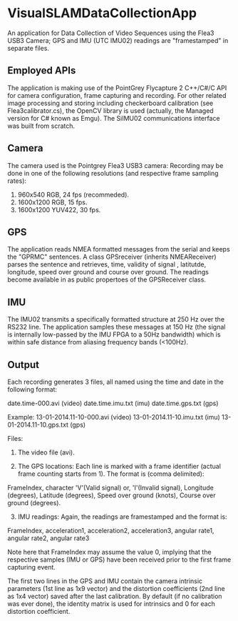 # VisualSLAMDataCollectionApp
An application for Data Collection of Video Sequences using the Flea3 USB3 Camera; GPS and IMU (UTC IMU02) readings 
are "framestamped" in separate files.

Employed APIs
----------
The application is making use of the PointGrey Flycapture 2 C++/C#/C API for camera configuration, frame capturing and recording. 
For other related image processing and storing including checkerboard calibration (see Flea3calibrator.cs), the OpenCV library is used 
(actually, the Managed version for C# known as Emgu).
The SiIMU02 communications interface was built from scratch.


Camera
------
The camera used is the Pointgrey Flea3 USB3 camera: Recording may be done in one of the following resolutions 
(and respective frame sampling rates):

1. 960x540 RGB, 24 fps (recommeded).
2. 1600x1200 RGB, 15 fps.
3. 1600x1200 YUV422, 30 fps.

GPS
---
The application reads NMEA formatted messages from the serial and keeps the "GPRMC" sentences. A class GPSreceiver 
(inherits NMEAReceiver) parses the sentence and retrieves, time, validity of signal , latitutde, longitude, 
speed over ground and course over ground. The readings become available in as public propertoes of the GPSReceiver class.

IMU
---
The IMU02 transmits a specifically formatted structure at 250 Hz over the RS232 line. The application samples these messages at 150 Hz 
(the signal is internally low-passed by the IMU FPGA to a 50Hz bandwidth) which is within safe distance from aliasing 
frequency bands (<100Hz). 

Output
------
Each recording generates 3 files, all named using the time and date in the following format:

date.time-000.avi  (video)
date.time.imu.txt  (imu)
date.time.gps.txt  (gps)

Example: 
13-01-2014.11-10-000.avi (video)
13-01-2014.11-10.imu.txt (imu)
13-01-2014.11-10.gps.txt (gps)

Files:
1. The video file (avi).

2. The GPS locations: Each line is marked with a frame identifier (actual frame counting starts from 1). The format is (comma delimited):

FrameIndex, character 'V'(Valid signal) or, 'I'(Invalid signal), Longitude (degrees), Latitude (degrees), Speed over ground (knots), Course over ground (degrees).

3. IMU readings: Again, the readings are framestamped and the format is:

FrameIndex, acceleration1, acceleration2, acceleration3, angular rate1, angular rate2, angular rate3

Note here that FrameIndex may assume the value 0, implying that the respective samples (IMU or GPS) have been received 
prior to the first frame capturing event.

The first two lines in the GPS and IMU contain the camera intrinsic parameters (1st line as 1x9 vector) and the 
distortion coefficients (2nd line as 1x4 vector) saved after the last calibration. 
By default (if no calibration was ever done), the identity matrix is used for intrinsics and 0 for each distortion coefficient.

